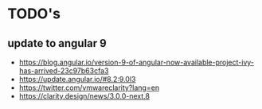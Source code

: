 # TODO's

## update to angular 9
- https://blog.angular.io/version-9-of-angular-now-available-project-ivy-has-arrived-23c97b63cfa3
- https://update.angular.io/#8.2:9.0l3
- https://twitter.com/vmwareclarity?lang=en
- https://clarity.design/news/3.0.0-next.8
